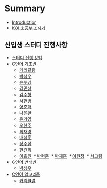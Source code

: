 # Summary

* [Introduction](README.md)
* [KOI 초등부 조지기](koi.md)

## 신입생 스터디 진행사항

* [스터디 진행 방법](study/info.md)
* [C언어 기초반](study/hi.md)
  * [커리큘럼](study/cur.md)
  * [박성우](study/Park_Seongwoo.md)
  * [윤주경](study/Yoon_Joogyeong.md)
  * [김민상](study/Kim_Minsang.md)
  * [김수형](study/Kim_Soohyung.md)
  * [서현범](study/Seo_Hyeonbeom.md)
  * [양준혁](study/Yang_JoonHyeok.md)
  * [나윤환](study/Na_yunhwan.md)
  * [윤가영](study/Yun_Gayeong.md)
  * [오현주](study/Oh_Hyeonjoo.md)
  * [최재영](study/Choi_Jaeyeong.md)
  * [배성훈](study/Bae_Seonghun.md)
  * [장주섭](study/Jang_Joosub.md)
  * [한건희](study/Han_Gunhee.md)
  * [이효원](study/Lee_Hyowon.md)
  * [박현준](study/Park_Hyeonjoon.md)
  * [박재훈](study/bc15-c7ac-d6c8.md)
  * [이원정](study/Lee_Wonjung.md)
  * [서그림](study/grim.md)
* [C언어 변태반](study/hi.md)
  * [박성우](study/hard/Park_Sungwoo.md)
* [C언어 알고리즘](study/algorithm/algo.md)
  * [커리큘럼](study/algorithm/cur.md)

